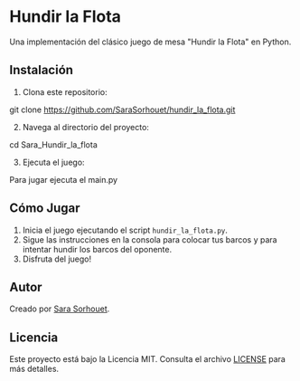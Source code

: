 # Hundir la Flota

Una implementación del clásico juego de mesa "Hundir la Flota" en Python.

## Instalación

1. Clona este repositorio:

git clone https://github.com/SaraSorhouet/hundir_la_flota.git


2. Navega al directorio del proyecto:

cd Sara_Hundir_la_flota


3. Ejecuta el juego:

Para jugar ejecuta el main.py

## Cómo Jugar

1. Inicia el juego ejecutando el script `hundir_la_flota.py`.
2. Sigue las instrucciones en la consola para colocar tus barcos y para intentar hundir los barcos del oponente.
3. Disfruta del juego!

## Autor

Creado por [Sara Sorhouet](https://github.com/SaraSorhouet).

## Licencia

Este proyecto está bajo la Licencia MIT. Consulta el archivo [LICENSE](LICENSE) para más detalles.





